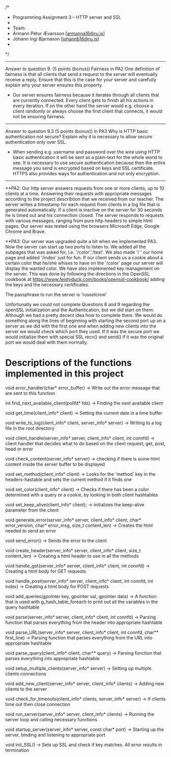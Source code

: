 
/*
 * Programming Assignment 3 – HTTP server and SSL
 *
 * Team:
 * Ármann Pétur Ævarsson [armanna16@ru.is]
 * Jóhann Ingi Bjarnason [johannb16@ru.is]
 *
*/

***

Answer to question 9. (5 points (bonus)) Fairness in PA2
One definition of fairness is that all clients that send a request to the server will eventually
receive a reply. Ensure that this is the case for your server and carefully explain why your
server ensures this property.
- Our server ensures fairness because it iterates through all clients that are currently connected. Every client gets to finish all his actions in every iteration. 
If on the other hand the server would e.g. choose a client randomly or always choose the first client that connects, it would not be ensuring fairness.

***

Answer to question 9.3 (5 points (bonus)) in PA3
Why is HTTP basic authentication not secure? Explain why it is necessary
to allow secure authentication only over SSL.
- When sending e.g. username and password over the wire using HTTP basic authentication it will be sent as a plain-text for the whole world to see. It is necessary to use secure authentication because then the entire message you send is encrypted based on keys and SSL certificate. HTTPS also provides ways for authentication and not only encryption.

***


**PA2:
Our http server answers requests from one or more clients, up to 10 clients at a time. Answering their requests with appropriate messages according to the project describtion that we received from our teacher. The server writes a timestamp for each request from clients in a log file that is generated automatically. If a client is inactive on the server for 30 seconds he is timed out and his connection closed. The server responds to requests with various messages, ranging from pure http headers to simple html pages.
Our server was tested using the browsers Microsoft Edge, Google Chrome and Brave.



**PA3:
Our server was upgraded quite a bit when we implemented PA3. Now the server can start up two ports to listen to. We added all the subpages that was asked for, i.e. '/color','/test'. We also made '/ ' our home page and added '/index' just for fun. If our client sends us a cookie about a certain color that he/she whises to have on the '/color' page our server will display the wanted color. We have also implemented key management on the server. This was done by following the directions in the OpenSSL cookbook at https://www.feistyduck.com/books/openssl-cookbook/ adding the keys and the necessary certificates.

The passphrase to run the server is 'russelcrow'

Unfortunatly we could not complete Questions 8 and 9 regarding the openSSL initialization and the Authentication, but we did start on them. Although we had a pretty decent idea how to complete them. We would do something along the lines of beginning with starting the second port up on a server as we did with the first one and when adding new clients into the server we would check which port they used. If it was the secure port we would initialize them with special SSL recv() and send() if it was the original port we would deal with them normally.


**Descriptions of the functions implemented in this project**
==============================================================================================
void error_handler(char* error_buffer) -> Write out the error message that are sent to this function

int find_next_available_client(pollfd* fds) -> Finding the next available client

void get_time(client_info* client) -> Setting the current date in a time buffer

void write_to_log(client_info* client, server_info* server) -> Writing to a log file in the root directory

void client_handle(server_info* server, client_info* client, int connfd) -> client handler that decides what to do based on the client request; get, post, head or error

void check_content(server_info* server) -> checking if there is some html content inside the server buffer to be displayed

void set_method(client_info* client) -> Looks for the 'method' key in the headers-hastable and sets the current method if it finds one

void set_color(client_info* client) -> Checks if there has been a color determined with a query or a cookie, by looking in both client hashtables

void set_keep_alive(client_info* client); -> initializes the keep-alive parameter from the client

void generate_error(server_info* server, client_info* client, char* error_version, char* error_msg, size_t content_len) -> Creates the html needed to send an error

void send_error() -> Sends the error to the client

void create_header(server_info* server, client_info* client, size_t content_len) -> Creating a html header to use in all the methods

void handle_get(server_info* server, client_info* client, int connfd) -> Creating a html body for GET requests 

void handle_post(server_info* server, client_info* client, int connfd, int index) -> Creating a html body for POST requests 

void add_queries(gpointer key, gpointer val, gpointer data) -> A function that is used with g_hash_table_foreach to print out all the variables in the query hashtable

void parse(server_info* server, client_info* client, int connfd) -> Parsing function that parses everything from the header into appropriate hashtable

void parse_URL(server_info* server, client_info* client, int connfd, char** first_line) -> Parsing function that parses everything from the URL into appropriate hashtable

void parse_query(client_info* client, char** query) -> Parsing function that parses everything into appropriate hashtable  

void setup_multiple_clients(server_info* server) -> Setting up multiple clients connections

void add_new_client(server_info* server, client_info* clients) -> Adding new clients to the server

void check_for_timeouts(client_info* clients, server_info* server) -> If clients time out then close connection

void run_server(server_info* server, client_info* clients) -> Running the server loop and calling necessary functions

void startup_server(server_info* server, const char* port) -> Starting up the server, binding and listening to appropriate port

void init_SSL() -> Sets up SSL and check if key matches. All error results in termination 

